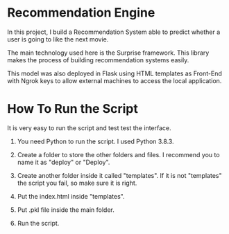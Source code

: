 # Recommendation Engine

In this project, I build a Recommendation System able to predict whether a user is going to like the next movie. 

The main technology used here is the Surprise framework. This library makes the process of building recommendation systems easily.

This model was also deployed in Flask using HTML templates as Front-End with Ngrok keys to allow external machines to access the local application.

# How To Run the Script

It is very easy to run the script and test test the interface.

1. You need Python to run the script. I used Python 3.8.3.

2. Create a folder to store the other folders and files. I recommend you to name it as "deploy" or "Deploy".

3. Create another folder inside it called "templates". If it is not "templates" the script you fail, so make sure it is right.

4. Put the index.html inside "templates".

5. Put .pkl file inside the main folder.

6. Run the script.
